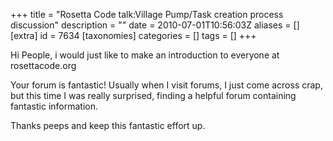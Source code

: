 +++
title = "Rosetta Code talk:Village Pump/Task creation process discussion"
description = ""
date = 2010-07-01T10:56:03Z
aliases = []
[extra]
id = 7634
[taxonomies]
categories = []
tags = []
+++

Hi People, i would just like to make an introduction to everyone at rosettacode.org

Your forum is fantastic! Usually when I visit forums, I just come across crap, but this time I was really surprised, finding a helpful forum containing fantastic information. 

Thanks peeps and keep this fantastic effort up.
